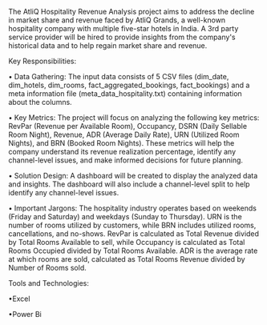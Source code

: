 The AtliQ Hospitality Revenue Analysis project aims to address the decline in market share and revenue faced by AtliQ Grands, a well-known hospitality company with multiple five-star hotels in India. A 3rd party service provider will be hired to provide insights from the company's historical data and to help regain market share and revenue.

Key Responsibilities:

• Data Gathering: The input data consists of 5 CSV files (dim_date, dim_hotels, dim_rooms, fact_aggregated_bookings, fact_bookings) and a meta information file (meta_data_hospitality.txt) containing information about the columns.

• Key Metrics: The project will focus on analyzing the following key metrics: RevPar (Revenue per Available Room), Occupancy, DSRN (Daily Sellable Room Night), Revenue, ADR (Average Daily Rate), URN (Utilized Room Nights), and BRN (Booked Room Nights). These metrics will help the company understand its revenue realization percentage, identify any channel-level issues, and make informed decisions for future planning.

• Solution Design: A dashboard will be created to display the analyzed data and insights. The dashboard will also include a channel-level split to help identify any channel-level issues.

• Important Jargons: The hospitality industry operates based on weekends (Friday and Saturday) and weekdays (Sunday to Thursday). URN is the number of rooms utilized by customers, while BRN includes utilized rooms, cancellations, and no-shows. RevPar is calculated as Total Revenue divided by Total Rooms Available to sell, while Occupancy is calculated as Total Rooms Occupied divided by Total Rooms Available. ADR is the average rate at which rooms are sold, calculated as Total Rooms Revenue divided by Number of Rooms sold.

Tools and Technologies:

•Excel

•Power Bi
